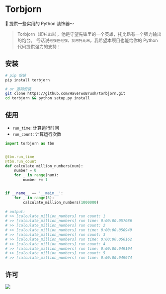 # Torbjorn

🔨 提供一些实用的 Python 装饰器～

> Torbjorn（即`托比昂`），他是守望先锋里的一个英雄，托比昂有一个强力输出的炮台。
俗话说`他强任他强，我用托比昂`，我希望本项目也能给你的 Python 代码提供强力的支持！

## 安装

```bash
# pip 安装
pip install torbjorn

# or 源码安装
git clone https://github.com/HaveTwoBrush/torbjorn.git
cd torbjorn && python setup.py install
```

## 使用

- `run_time`: 计算运行时间
- `run_count`: 计算运行次数

```python
import torbjorn as tbn


@tbn.run_time
@tbn.run_count
def calculate_million_numbers(num):
    number = 0
    for _ in range(num):
        number += 1


if __name__ == '__main__':
    for _ in range(5):
        calculate_million_numbers(1000000)
        
# output:
# >> [calculate_million_numbers] run count: 1
# >> [calculate_million_numbers] run time: 0:00:00.057086
# >> [calculate_million_numbers] run count: 2
# >> [calculate_million_numbers] run time: 0:00:00.050949
# >> [calculate_million_numbers] run count: 3
# >> [calculate_million_numbers] run time: 0:00:00.050162
# >> [calculate_million_numbers] run count: 4
# >> [calculate_million_numbers] run time: 0:00:00.049104
# >> [calculate_million_numbers] run count: 5
# >> [calculate_million_numbers] run time: 0:00:00.049974
```

## 许可

[![](https://award.dovolopor.com?lt=License&rt=MIT&rbc=green)](./LICENSE)
